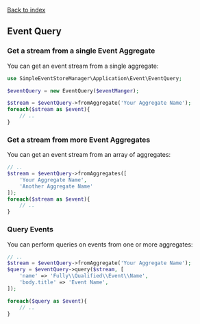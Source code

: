 [Back to index](https://github.com/mauretto78/simple-event-store-manager/blob/master/README.md)

## Event Query

### Get a stream from a single Event Aggregate

You can get an event stream from a single aggregate:

```php
use SimpleEventStoreManager\Application\Event\EventQuery;

$eventQuery = new EventQuery($eventManger);

$stream = $eventQuery->fromAggregate('Your Aggregate Name');
foreach($stream as $event){
    // ..
}

```

### Get a stream from more Event Aggregates

You can get an event stream from an array of aggregates: 

```php
// ..
$stream = $eventQuery->fromAggregates([
    'Your Aggregate Name',
    'Another Aggregate Name'
]);
foreach($stream as $event){
    // ..
}

```

### Query Events

You can perform queries on events from one or more aggregates:

```php
// ..
$stream = $eventQuery->fromAggregate('Your Aggregate Name');
$query = $eventQuery->query($stream, [
    'name' => 'Fully\\Qualified\\Event\\Name',
    'body.title' => 'Event Name',
]);

foreach($query as $event){
    // ..
}

```
